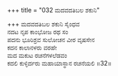 +++
title = "032 ಮದವದತಿಬಲ ಶಕುನಿ"

+++
ಮದವದತಿಬಲ ಶಕುನಿ ಸೈಂಧವ   
ನದಟ ನೃಪ ಕಾಂಭೋಜ ರಥ ಸಂ   
ಪದನು ಭೂರಿಶ್ರವ ಸುಲೋಚನ ವೀರ ವೃಷಸೇನ   
ಕದನ ಕಾಲಾನಳರು ವರಹೇ   
ಮದ ಮಕುಟ ರಚನೆಗಳಲೆಡವಂ   
ಕದಲಿ ಕುಳ್ಳಿರ್ದರು ಮಹಾಯಾಸ್ಥಾನ ರಚನೆಯಲಿ   ॥32॥